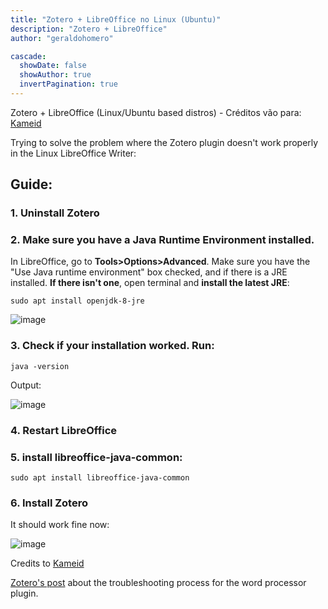 ```yaml
---
title: "Zotero + LibreOffice no Linux (Ubuntu)"
description: "Zotero + LibreOffice"
author: "geraldohomero"

cascade:
  showDate: false
  showAuthor: true
  invertPagination: true
---
```


Zotero + LibreOffice (Linux/Ubuntu based distros) - Créditos vão para: [Kameid](https://www.reddit.com/r/linux4noobs/comments/i6skza/installing_zotero_and_using_it_with_libreoffice/)

Trying to solve the problem where the Zotero plugin doesn't work properly in the Linux LibreOffice Writer:

## Guide:

### **1. Uninstall Zotero**

### **2. Make sure you have a Java Runtime Environment installed**. 

In LibreOffice, go to **Tools>Options>Advanced**. Make sure you have the "Use Java runtime environment" box checked, and if there is a JRE installed. **If there isn't one**, open terminal and **install the latest JRE**: 

`sudo apt install openjdk-8-jre`

![image](https://user-images.githubusercontent.com/70844369/175447639-41eaf455-1615-4306-9fc3-a8a9300403fa.png#vitrinedev)

### **3. Check if your installation worked. Run:**

`java -version` 

Output:

![image](https://user-images.githubusercontent.com/70844369/175448591-d2b9d844-aa40-4bb2-a8a8-e4ed587b08a9.png)

### **4. Restart LibreOffice**

### **5. install libreoffice-java-common:**

`sudo apt install libreoffice-java-common`

### **6. Install Zotero**

It should work fine now:

![image](https://user-images.githubusercontent.com/70844369/175447878-09b925d0-8e78-493c-8878-3da98fe551af.png)

Credits to [Kameid](https://www.reddit.com/r/linux4noobs/comments/i6skza/installing_zotero_and_using_it_with_libreoffice/)

[Zotero's post](https://www.zotero.org/support/word_processor_plugin_troubleshooting) about the troubleshooting process for the word processor plugin.
